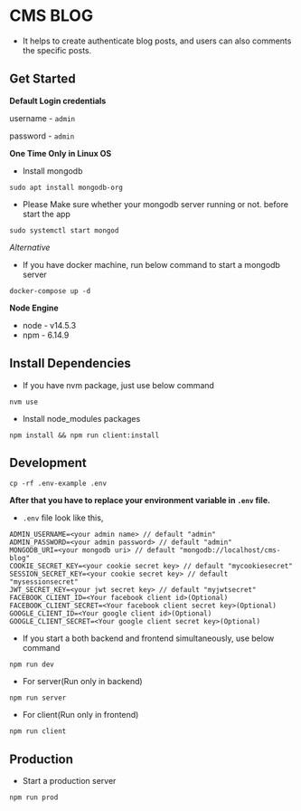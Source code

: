 # CMS BLOG

- It helps to create authenticate blog posts, and users can also comments the specific posts.

## Get Started

**Default Login credentials**

username - `admin`

password - `admin`

**One Time Only in Linux OS**

- Install mongodb
```shell
sudo apt install mongodb-org
```

- Please Make sure whether your mongodb server running or not. before start the app
```
sudo systemctl start mongod
```

*Alternative*

- If you have docker machine, run below command to start a mongodb server
```shell
docker-compose up -d
```

**Node Engine**
- node - v14.5.3
- npm - 6.14.9

## Install Dependencies

- If you have nvm package, just use below command
```shell
nvm use
```

- Install node_modules packages
```shell
npm install && npm run client:install
```

## Development

```shell
cp -rf .env-example .env
```

**After that you have to replace your environment variable in `.env` file.**

- `.env` file look like this,

```env
ADMIN_USERNAME=<your admin name> // default "admin"
ADMIN_PASSWORD=<your admin password> // default "admin"
MONGODB_URI=<your mongodb uri> // default "mongodb://localhost/cms-blog"
COOKIE_SECRET_KEY=<your cookie secret key> // default "mycookiesecret"
SESSION_SECRET_KEY=<your cookie secret key> // default "mysessionsecret"
JWT_SECRET_KEY=<your jwt secret key> // default "myjwtsecret"
FACEBOOK_CLIENT_ID=<Your facebook client id>(Optional)
FACEBOOK_CLIENT_SECRET=<Your facebook client secret key>(Optional)
GOOGLE_CLIENT_ID=<Your google client id>(Optional)
GOOGLE_CLIENT_SECRET=<Your google client secret key>(Optional)
```

- If you start a both backend and frontend simultaneously, use below command
```shell
npm run dev
```

- For server(Run only in backend)
```shell
npm run server
```

- For client(Run only in frontend)
```shell
npm run client
```

## Production

- Start a production server
```shell
npm run prod
```
